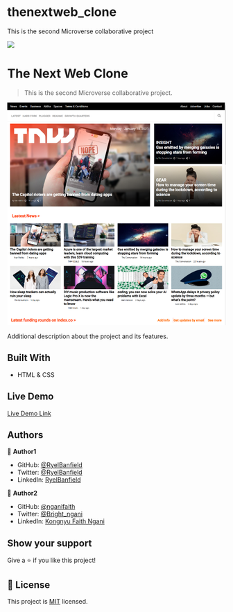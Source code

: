 # thenextweb_clone

This is the second Microverse collaborative project

![](https://img.shields.io/badge/Microverse-blueviolet)

# The Next Web Clone

> This is the second Microverse collaborative project.

![screenshot](assets/SCREENSHOT.png)

Additional description about the project and its features.

## Built With

- HTML & CSS

## Live Demo

[Live Demo Link](https://nganifaith.github.io/thenextweb_clone/)

## Authors

👤 **Author1**

- GitHub: [@RyelBanfield](https://github.com/ryelbanfield)
- Twitter: [@RyelBanfield](https://twitter.com/ryelbanfield)
- LinkedIn: [RyelBanfield](https://linkedin.com/ryelbanfield)

👤 **Author2**

- GitHub: [@nganifaith](https://github.com/nganifaith)
- Twitter: [@Bright_ngani](https://twitter.com/Bright_ngani)
- LinkedIn: [Kongnyu Faith Ngani](https://linkedin.com/ngani-faith)

## Show your support

Give a ⭐️ if you like this project!

## 📝 License

This project is [MIT](lic.url) licensed.
